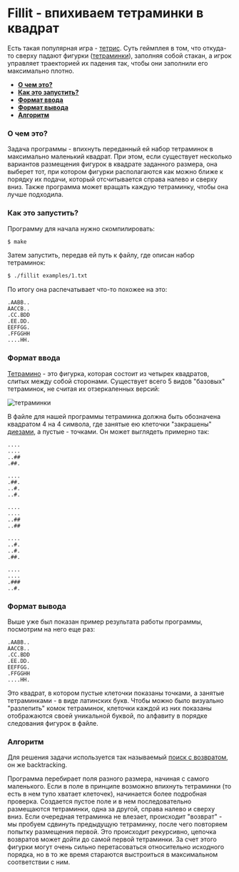 # Fillit - впихиваем тетраминки в квадрат

Есть такая популярная игра - [тетрис](https://en.wikipedia.org/wiki/Tetris). Суть геймплея в том, что откуда-то сверху падают фигурки ([тетраминки](https://en.wikipedia.org/wiki/Tetromino)), заполняя собой стакан, а игрок управляет траекторией их падения так, чтобы они заполнили его максимально плотно.

- [**О чем это?**](#о-чем-это)
- [**Как это запустить?**](#как-это-запустить)
- [**Формат ввода**](#формат-ввода)
- [**Формат вывода**](#формат-вывода)
- [**Алгоритм**](#алгоритм)


### О чем это?

Задача программы - впихнуть переданный ей набор тетраминок в максимально маленький квадрат. При этом, если существует несколько вариантов размещения фигурок в квадрате заданного размера, она выберет тот, при котором фигурки располагаются как можно ближе к порядку их подачи, который отсчитывается справа налево и сверху вниз. Также программа может вращать каждую тетраминку, чтобы она лучше подходила.


### Как это запустить?

Программу для начала нужно скомпилировать:

```bash
$ make
```

Затем запустить, передав ей путь к файлу, где описан набор тетраминок:

```bash
$ ./fillit examples/1.txt
```

По итогу она распечатывает что-то похожее на это:

```
.AABB..
AACCB..
.CC.BDD
.EE.DD.
EEFFGG.
.FFGGHH
....HH.
```


### Формат ввода

[Тетрамино](https://en.wikipedia.org/wiki/Tetromino) - это фигурка, которая состоит из четырех квадратов, слитых между собой сторонами. Существует всего 5 видов "базовых" тетраминок, не считая их отзеркаленных версий:

![тетраминки](https://upload.wikimedia.org/wikipedia/commons/thumb/5/50/All_5_free_tetrominoes.svg/1920px-All_5_free_tetrominoes.svg.png)

В файле для нашей программы тетраминка должна быть обозначена квадратом 4 на 4 символа, где занятые ею клеточки "закрашены" [диезами](https://ru.wikipedia.org/wiki/%D0%97%D0%BD%D0%B0%D0%BA_%D1%80%D0%B5%D1%88%D1%91%D1%82%D0%BA%D0%B8), а пустые - точками. Он может выглядеть примерно так:

```
....
....
..##
.##.

....
.##.
..#.
..#.

....
....
..##
..##

....
..#.
..#.
.##.

....
....
.###
..#.
```

### Формат вывода

Выше уже был показан пример результата работы программы, посмотрим на него еще раз:

```
.AABB..
AACCB..
.CC.BDD
.EE.DD.
EEFFGG.
.FFGGHH
....HH.
```

Это квадрат, в котором пустые клеточки показаны точками, а занятые тетраминками - в виде латинских букв. Чтобы можно было визуально "разлепить" комок тетраминок, клеточки каждой из них показаны отображаются своей уникальной буквой, по алфавиту в порядке следования фигурок в файле.


### Алгоритм

Для решения задачи используется так называемый [поиск с возвратом](https://ru.wikipedia.org/wiki/%D0%9F%D0%BE%D0%B8%D1%81%D0%BA_%D1%81_%D0%B2%D0%BE%D0%B7%D0%B2%D1%80%D0%B0%D1%82%D0%BE%D0%BC), он же backtracking.

Программа перебирает поля разного размера, начиная с самого маленького. Если в поле в принципе возможно впихнуть тетраминки (то есть в нем тупо хватает клеточек), начинается более подробная проверка. Создается пустое поле и в нем последовательно размещаются тетраминки, одна за другой, справа налево и сверху вниз. Если очередная тетраминка не влезает, происходит "возврат" - мы пробуем сдвинуть предыдущую тетраминку, после чего повторяем попытку размещения первой. Это происходит рекурсивно, цепочка возвратов может дойти до самой первой тетраминки. За счет этого фигурки могут очень сильно перетасоваться относительно исходного порядка, но в то же время стараются выстроиться в максимальном соответствии с ним.
